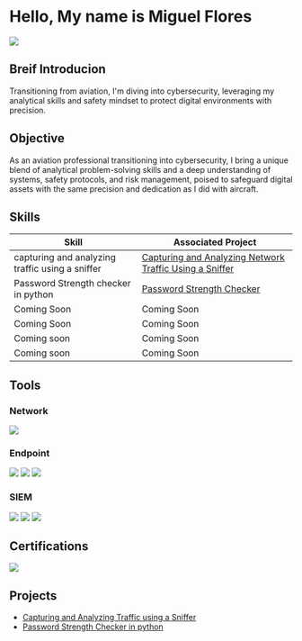 # Hello, My name is Miguel Flores 
<a href="https://www.linkedin.com/in/miguel-flores-41821327a/"><img src="https://img.shields.io/badge/-LinkedIn-0072b1?&style=for-the-badge&logo=linkedin&logoColor=white" /></a>

## Breif Introducion

Transitioning from aviation, I'm diving into cybersecurity, leveraging my analytical skills and safety mindset to protect digital environments with precision.

## Objective 

As an aviation professional transitioning into cybersecurity, I bring a unique blend of analytical problem-solving skills and a deep understanding of systems, safety protocols, and risk management, poised to safeguard digital assets with the same precision and dedication as I did with aircraft.

## Skills

| Skill                                         | Associated Project         |
|-----------------------------------------------|----------------------------|
| capturing and analyzing traffic using a sniffer| <a  href="https://github.com/MiguelFloresA/Capturing-and-Analyzing-Network-traffic-using-sniffer/tree/main">Capturing and Analyzing Network Traffic Using a Sniffer</a>|
| Password Strength checker in python                                    |  <a href="https://github.com/MiguelFloresA/Password-Strength-Checker-in-python/blob/main/README.md">Password Strength Checker |
| Coming Soon                                   | Coming Soon       |
| Coming Soon                                   | Coming Soon       |
| Coming soon                                   | Coming Soon       |
| Coming soon                                   | Coming Soon       |

## Tools


### Network
<div>
    <img src="https://img.shields.io/badge/-Wireshark-1679A7?&style=for-the-badge&logo=Wireshark&logoColor=white" /> 
    
</div>

### Endpoint
<div>
    <img src="https://img.shields.io/badge/-Microsoft_Defender_for_Endpoint-00A4EF?&style=for-the-badge&logo=Microsoft&logoColor=white" />
    <img src="https://img.shields.io/badge/-Velociraptor-4B275F?&style=for-the-badge&logo=Velociraptor&logoColor=white" />
    <img src="https://img.shields.io/badge/-Python-3776AB?&style=for-the-badge&logo=python&logoColor=white" />

</div>

### SIEM
<div>
    <img src="https://img.shields.io/badge/-Microsoft_Sentinel-0078D4?&style=for-the-badge&logo=Microsoft&logoColor=white" />
    <img src="https://img.shields.io/badge/-Splunk-000000?&style=for-the-badge&logo=Splunk&logoColor=white" />
    <img src="https://img.shields.io/badge/-Elastic-005571?&style=for-the-badge&logo=Elastic&logoColor=white" />
</div>

## Certifications

<div>
<img src="https://img.shields.io/badge/-Security%2B-FF0000?&style=for-the-badge&logo=CompTIA&logoColor=white" /> 





</div>

## Projects
- <a href="https://github.com/MiguelFloresA/Capturing-and-Analyzing-Network-traffic-using-sniffer/tree/main">Capturing and Analyzing Traffic using a Sniffer </a>
- <a href="https://github.com/MiguelFloresA/Password-Strength-Checker-in-python/blob/main/README.md">Password Strength Checker in python </a> 

